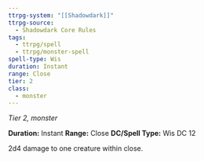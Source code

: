 ```yaml
---
ttrpg-system: "[[Shadowdark]]"
ttrpg-source:
  - Shadowdark Core Rules
tags:
  - ttrpg/spell
  - ttrpg/monster-spell
spell-type: Wis
duration: Instant
range: Close
tier: 2
class:
  - monster
---
```

*Tier 2, monster*

**Duration:** Instant
**Range:** Close
**DC/Spell Type:** Wis DC 12

2d4 damage to one creature within close.
